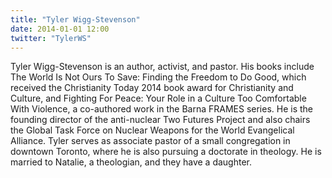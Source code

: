 ```yaml
---
title: "Tyler Wigg-Stevenson"
date: 2014-01-01 12:00
twitter: "TylerWS"
---
```


Tyler Wigg-Stevenson is an author, activist, and pastor. His books include The World Is Not Ours To Save: Finding the Freedom to Do Good, which received the Christianity Today 2014 book award for Christianity and Culture, and Fighting For Peace: Your Role in a Culture Too Comfortable With Violence, a co-authored work in the Barna FRAMES series. He is the founding director of the anti-nuclear Two Futures Project and also chairs the Global Task Force on Nuclear Weapons for the World Evangelical Alliance. Tyler serves as associate pastor of a small congregation in downtown Toronto, where he is also pursuing a doctorate in theology. He is married to Natalie, a theologian, and they have a daughter.
